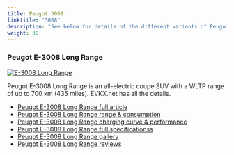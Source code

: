 ```yaml
---
title: Peugot 3008
linktitle: "3008"
description: "See below for details of the different variants of Peugot 3008"
weight: 30
---
```

### Peugot E-3008 Long Range

<a href="e-3008_long_range/"><img src="https://media.evkx.net/multimedia/models/peugot/3008/e-3008_long_range/main_1_st.jpg" class="img-fluid" alt="E-3008 Long Range" ></a>

Peugot E-3008 Long Range is an all-electric coupe SUV with a WLTP range of up to 700 km (435 miles). EVKX.net has all the details. 

- [Peugot E-3008 Long Range full article](e-3008_long_range/)
- [Peugot E-3008 Long Range range & consumption](e-3008_long_range/rangeandconsumption)
- [Peugot E-3008 Long Range charging curve & performance](e-3008_long_range/chargingcurve)
- [Peugot E-3008 Long Range full specificationss](e-3008_long_range/specifications)
- [Peugot E-3008 Long Range gallery](e-3008_long_range/gallery)
- [Peugot E-3008 Long Range reviews](e-3008_long_range/reviews)

